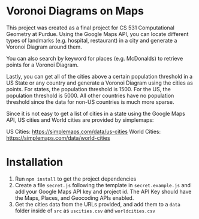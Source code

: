 # Voronoi Diagrams on Maps

This project was created as a final project for CS 531 Computational Geometry at Purdue. Using the Google Maps API, you can locate different types of landmarks (e.g. hospital, restaurant) in a city and generate a Voronoi Diagram around them. 

You can also search by keyword for places (e.g. McDonalds) to retrieve points for a Voronoi Diagram.

Lastly, you can get all of the cities above a certain population threshold in a US State or any country and generate a Voronoi Diagram using the cities as points. For states, the population threshold is 1500. For the US, the population threshold is 5000. All other countries have no population threshold since the data for non-US countries is much more sparse.

Since it is not easy to get a list of cities in a state using the Google Maps API, US cities and World cities are provided by simplemaps:

US Cities: https://simplemaps.com/data/us-cities
World Cities: https://simplemaps.com/data/world-cities

# Installation

1. Run `npm install` to get the project dependencies
2. Create a file `secret.js` following the template in `secret.example.js` and add your Google Maps API key and project id. The API Key should have the Maps, Places, and Geocoding APIs enabled.
3. Get the cities data from the URLs provided, and add them to a `data` folder inside of `src` as `uscities.csv` and `worldcities.csv`